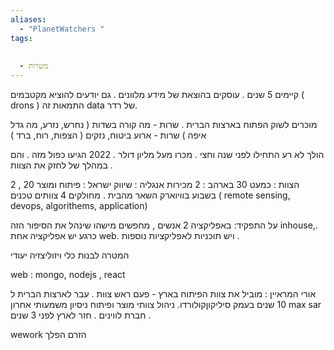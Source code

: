```yaml
---
aliases:
  - "PlanetWatchers "
tags:
  
  
  - משרות
---
```


קיימים 5 שנים . עוסקים בהוצאת של מידע מלוונים . גם יודעים להוציא מקטבמים ( drons ) 
התמאות זה data של רדר. 

מוכרים לשוק הפתוח בארצות הברית . 
שרות - מה קורה בשדות ( נחרש, נזרע, מה גדל איפה ) 
שרות - ארוע ביטוח, נזקים ( הצפות, רוח, ברד ) 

הולך לא רע התחילו לפני שנה וחצי . 
מכרו מעל מליון דולר . 
2022 הגיעו כפול מזה . והם במהלך של לחזק את הצוות . 

הצוות : כמעט 30
בארהב : 2 מכירות
אנגליה : שיווק
ישראל : פיתוח ומוצר 20 , 2 בשבוע בוויוארק השאר מהבית . 
מחולקים 4 צוותים טכנים ( remote sensing, devops, algorithems, application) 

על התפקיד: 
באפליקציה 2 אנשים , מחפשים מישהו שינהל את הסיפור הזה inhouse,.
כרגע יש אפליקציה אחת web. ויש תוכניות לאפליקציות נוספות . 

המטרה לבנות כלי ויזוליצזיה יעודי 

web : mongo, nodejs , react

אורי המראיין :
מוביל את צוות הפיתוח בארץ - פעם ראש צוות . עבר לארצות הברית ל 10 שנים בעמק סיליקוןקולורדו. 
ניהול צוותי מוצר ופיתוח ניסיון משמעותי אחרון max sar חברת לווינים . חזר לארץ לפני 3 שנים . 

wework הזרם הפלך 

